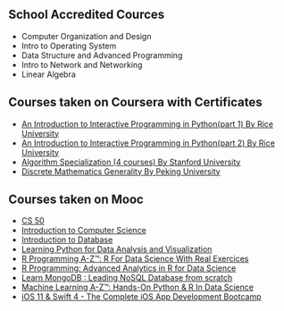 ## School Accredited Cources
* Computer Organization and Design
* Intro to Operating System
* Data Structure and Advanced Programming
* Intro to Network and Networking
* Linear Algebra




## Courses taken on Coursera with Certificates
* [An Introduction to Interactive Programming in Python(part 1) By Rice University](https://www.coursera.org/account/accomplishments/certificate/2DC8CL72GBZ4)
* [An Introduction to Interactive Programming in Python(part 2) By Rice University](https://www.coursera.org/account/accomplishments/certificate/RPZHA2QGCFN4)
* [Algorithm Specialization (4 courses) By Stanford University](https://www.coursera.org/account/accomplishments/specialization/certificate/ZK54BQMF9LD7)
* [Discrete Mathematics Generality By Peking University](https://www.coursera.org/account/accomplishments/certificate/SVERGMS2MPXK) 
  
  
## Courses taken on Mooc
* [CS 50](https://cs50.harvard.edu)
* [Introduction to Computer Science](https://classroom.udacity.com/courses/cs101)
* [Introduction to Database](https://lagunita.stanford.edu/courses/Engineering/db/2014_1/about)
* [Learning Python for Data Analysis and Visualization](https://www.udemy.com/certificate/UC-N2V8BH3S/)
* [R Programming A-Z™: R For Data Science With Real Exercices](https://www.udemy.com/certificate/UC-SD27V0PQ/)
* [R Programming: Advanced Analytics in R for Data Science](https://www.udemy.com/certificate/UC-8ZBNUIIJ/)
* [Learn MongoDB : Leading NoSQL Database from scratch](https://www.udemy.com/certificate/UC-O0ZD6Z29/)
* [Machine Learning A-Z™: Hands-On Python & R In Data Science](https://www.udemy.com/certificate/UC-HRC6GYGV/)
* [iOS 11 & Swift 4 - The Complete iOS App Development Bootcamp](https://www.udemy.com/certificate/UC-CHWBQTC8/)

